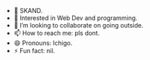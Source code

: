- 👋 SKAND.
- 👀 Interested in Web Dev and programming.
- 💞️ I’m looking to collaborate on going outside.
- 📫 How to reach me: pls dont.
- 😄 Pronouns: Ichigo.
- ⚡ Fun fact: nil.
